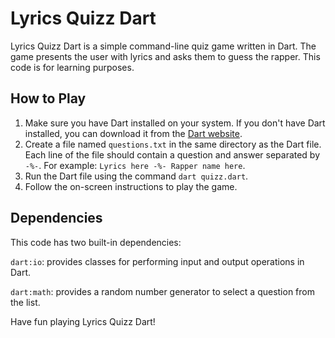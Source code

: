 # Lyrics Quizz Dart

Lyrics Quizz Dart is a simple command-line quiz game written in Dart. The game presents the user with lyrics and asks them to guess the rapper. This code is for learning purposes.

## How to Play

1. Make sure you have Dart installed on your system. If you don't have Dart installed, you can download it from the [Dart website](https://dart.dev/get-dart).
2. Create a file named `questions.txt` in the same directory as the Dart file. Each line of the file should contain a question and answer separated by `-%-`. For example: `Lyrics here -%- Rapper name here`.
3. Run the Dart file using the command `dart quizz.dart`.
4. Follow the on-screen instructions to play the game.

## Dependencies
This code has two built-in dependencies:

`dart:io`: provides classes for performing input and output operations in Dart.

`dart:math`: provides a random number generator to select a question from the list.

Have fun playing Lyrics Quizz Dart!

